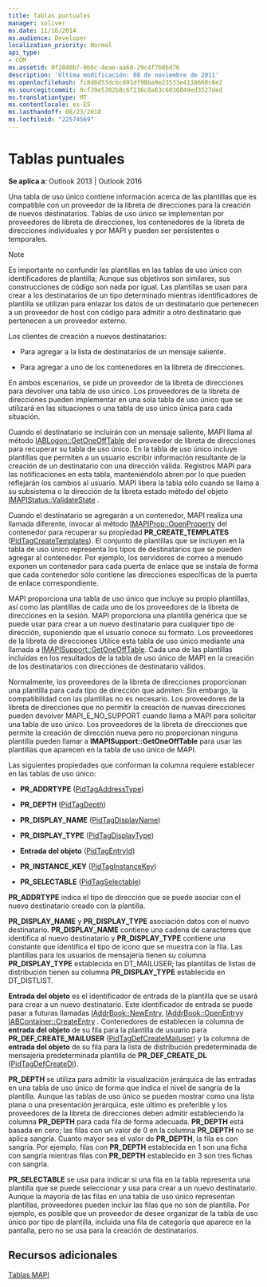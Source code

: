 ```yaml
---
title: Tablas puntuales
manager: soliver
ms.date: 11/16/2014
ms.audience: Developer
localization_priority: Normal
api_type:
- COM
ms.assetid: 0f2040b7-9b6c-4eae-aa68-29c4f7b8bd76
description: 'Última modificación: 08 de noviembre de 2011'
ms.openlocfilehash: fc8d8d53dcbc091df98ba9e23533e4138660c8e2
ms.sourcegitcommit: 0cf39e5382b8c6f236c8a63c6036849ed3527ded
ms.translationtype: MT
ms.contentlocale: es-ES
ms.lasthandoff: 08/23/2018
ms.locfileid: "22574569"
---
```

# <a name="one-off-tables"></a>Tablas puntuales

**Se aplica a**: Outlook 2013 | Outlook 2016 
  
Una tabla de uso único contiene información acerca de las plantillas que es compatible con un proveedor de la libreta de direcciones para la creación de nuevos destinatarios. Tablas de uso único se implementan por proveedores de libreta de direcciones, los contenedores de la libreta de direcciones individuales y por MAPI y pueden ser persistentes o temporales. 
  
> [!NOTE]
> Es importante no confundir las plantillas en las tablas de uso único con identificadores de plantilla; Aunque sus objetivos son similares, sus construcciones de código son nada por igual. Las plantillas se usan para crear a los destinatarios de un tipo determinado mientras identificadores de plantilla se utilizan para enlazar los datos de un destinatario que pertenecen a un proveedor de host con código para admitir a otro destinatario que pertenecen a un proveedor externo. 
  
Los clientes de creación a nuevos destinatarios:
  
- Para agregar a la lista de destinatarios de un mensaje saliente.
    
- Para agregar a uno de los contenedores en la libreta de direcciones.
    
En ambos escenarios, se pide un proveedor de la libreta de direcciones para devolver una tabla de uso único. Los proveedores de la libreta de direcciones pueden implementar en una sola tabla de uso único que se utilizará en las situaciones o una tabla de uso único única para cada situación. 
  
Cuando el destinatario se incluirán con un mensaje saliente, MAPI llama al método [IABLogon::GetOneOffTable](iablogon-getoneofftable.md) del proveedor de libreta de direcciones para recuperar su tabla de uso único. En la tabla de uso único incluye plantillas que permiten a un usuario escribir información resultante de la creación de un destinatario con una dirección válida. Registros MAPI para las notificaciones en esta tabla, manteniéndolo abren por lo que pueden reflejarán los cambios al usuario. MAPI libera la tabla sólo cuando se llama a su subsistema o la dirección de la libreta estado método del objeto [IMAPIStatus::ValidateState](imapistatus-validatestate.md) . 
  
Cuando el destinatario se agregarán a un contenedor, MAPI realiza una llamada diferente, invocar al método [IMAPIProp::OpenProperty](imapiprop-openproperty.md) del contenedor para recuperar su propiedad **PR_CREATE_TEMPLATES** ([PidTagCreateTemplates](pidtagcreatetemplates-canonical-property.md)). El conjunto de plantillas que se incluyen en la tabla de uso único representa los tipos de destinatarios que se pueden agregar al contenedor. Por ejemplo, los servidores de correo a menudo exponen un contenedor para cada puerta de enlace que se instala de forma que cada contenedor sólo contiene las direcciones específicas de la puerta de enlace correspondiente.
  
MAPI proporciona una tabla de uso único que incluye su propio plantillas, así como las plantillas de cada uno de los proveedores de la libreta de direcciones en la sesión. MAPI proporciona una plantilla genérica que se puede usar para crear a un nuevo destinatario para cualquier tipo de dirección, suponiendo que el usuario conoce su formato. Los proveedores de la libreta de direcciones Utilice esta tabla de uso único mediante una llamada a [IMAPISupport::GetOneOffTable](imapisupport-getoneofftable.md). Cada una de las plantillas incluidas en los resultados de la tabla de uso único de MAPI en la creación de los destinatarios con direcciones de destinatario válidos.
  
Normalmente, los proveedores de la libreta de direcciones proporcionan una plantilla para cada tipo de dirección que admiten. Sin embargo, la compatibilidad con las plantillas no es necesario. Los proveedores de la libreta de direcciones que no permitir la creación de nuevas direcciones pueden devolver MAPI_E_NO_SUPPORT cuando llama a MAPI para solicitar una tabla de uso único. Los proveedores de la libreta de direcciones que permite la creación de dirección nueva pero no proporcionan ninguna plantilla pueden llamar a **IMAPISupport::GetOneOffTable** para usar las plantillas que aparecen en la tabla de uso único de MAPI. 
  
Las siguientes propiedades que conforman la columna requiere establecer en las tablas de uso único:
  
- **PR_ADDRTYPE** ([PidTagAddressType](pidtagaddresstype-canonical-property.md))
    
- **PR_DEPTH** ([PidTagDepth](pidtagdepth-canonical-property.md))
    
- **PR_DISPLAY_NAME** ([PidTagDisplayName](pidtagdisplayname-canonical-property.md))
    
- **PR_DISPLAY_TYPE** ([PidTagDisplayType](pidtagdisplaytype-canonical-property.md))
    
- **Entrada del objeto** ([PidTagEntryId](pidtagentryid-canonical-property.md))
    
- **PR_INSTANCE_KEY** ([PidTagInstanceKey](pidtaginstancekey-canonical-property.md))
    
- **PR_SELECTABLE** ([PidTagSelectable](pidtagselectable-canonical-property.md))
    
 **PR_ADDRTYPE** indica el tipo de dirección que se puede asociar con el nuevo destinatario creado con la plantilla. 
  
 **PR_DISPLAY_NAME** y **PR_DISPLAY_TYPE** asociación datos con el nuevo destinatario. **PR_DISPLAY_NAME** contiene una cadena de caracteres que identifica al nuevo destinatario y **PR_DISPLAY_TYPE** contiene una constante que identifica el tipo de icono que se muestra con la fila. Las plantillas para los usuarios de mensajería tienen su columna **PR_DISPLAY_TYPE** establecida en DT_MAILUSER; las plantillas de listas de distribución tienen su columna **PR_DISPLAY_TYPE** establecida en DT_DISTLIST. 
  
 **Entrada del objeto** es el identificador de entrada de la plantilla que se usará para crear a un nuevo destinatario. Este identificador de entrada se puede pasar a futuras llamadas [IAddrBook::NewEntry](iaddrbook-newentry.md), [IAddrBook::OpenEntry](iaddrbook-openentry.md)y [IABContainer::CreateEntry](iabcontainer-createentry.md) . Contenedores de establecen la columna de **entrada del objeto** de su fila para la plantilla de usuario para **PR_DEF_CREATE_MAILUSER** ([PidTagDefCreateMailuser](pidtagdefcreatemailuser-canonical-property.md)) y la columna de **entrada del objeto** de su fila para la lista de distribución predeterminada de mensajería predeterminada plantilla de **PR_DEF_CREATE_DL** ([PidTagDefCreateDl](pidtagdefcreatedl-canonical-property.md)). 
  
 **PR_DEPTH** se utiliza para admitir la visualización jerárquica de las entradas en una tabla de uso único de forma que indica el nivel de sangría de la plantilla. Aunque las tablas de uso único se pueden mostrar como una lista plana o una presentación jerárquica, este último es preferible y los proveedores de la libreta de direcciones deben admitir estableciendo la columna **PR_DEPTH** para cada fila de forma adecuada. **PR_DEPTH** está basada en cero; las filas con un valor de 0 en la columna **PR_DEPTH** no se aplica sangría. Cuanto mayor sea el valor de **PR_DEPTH**, la fila es con sangría. Por ejemplo, filas con **PR_DEPTH** establecida en 1 son una ficha con sangría mientras filas con **PR_DEPTH** establecido en 3 son tres fichas con sangría. 
  
 **PR_SELECTABLE** se usa para indicar si una fila en la tabla representa una plantilla que se puede seleccionar y usa para crear a un nuevo destinatario. Aunque la mayoría de las filas en una tabla de uso único representan plantillas, proveedores pueden incluir las filas que no son de plantilla. Por ejemplo, es posible que un proveedor de desee organizar de la tabla de uso único por tipo de plantilla, incluida una fila de categoría que aparece en la pantalla, pero no se usa para la creación de destinatarios. 
  
## <a name="see-also"></a>Recursos adicionales



[Tablas MAPI](mapi-tables.md)

